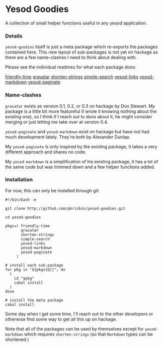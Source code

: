 # Yesod Goodies

A collection of small helper functions useful in any yesod application.

### Details

`yesod-goodies` itself is just a meta package which re-exports the 
packages contained here. This new layout of sub-packages is not yet on 
hackage as there are a few name-clashes I need to think about dealing 
with.

Please see the individual readmes for what each package does:

[friendly-time][]
[gravatar][]
[shorten-strings][]
[simple-search][]
[yesod-links][]
[yesod-markdown][]
[yesod-paginate][]

[friendly-time]:   https://github.com/pbrisbin/yesod-goodies/blob/master/friendly-time/README.md
[gravatar]:        https://github.com/pbrisbin/yesod-goodies/blob/master/gravatar/README.md
[shorten-strings]: https://github.com/pbrisbin/yesod-goodies/blob/master/shorten-strings/README.md
[simple-search]:   https://github.com/pbrisbin/yesod-goodies/blob/master/simple-search/README.md
[yesod-links]:     https://github.com/pbrisbin/yesod-goodies/blob/master/yesod-links/README.md
[yesod-markdown]:  https://github.com/pbrisbin/yesod-goodies/blob/master/yesod-markdown/README.md
[yesod-paginate]:  https://github.com/pbrisbin/yesod-goodies/blob/master/yesod-paginate/README.md


### Name-clashes

`gravatar` exists as version 0.1, 0.2, or 0.3 on hackage by Don Stewart. 
My package is a little bit more featureful (I wrote it knowing nothing 
about the existing one), so I think if I reach out to dons about it, he 
might consider merging or just letting me take over at version 0.4.

`yesod-paginate` and `yesod-markdown` exist on hackage but have not had 
much development lately. They're both by Alexander Dunlap.

My `yesod-paginate` is only inspired by the existing package, it takes a 
very different approach and shares no code.

My `yesod-markdown` is a simplification of his existing package, it has 
a lot of the same code but was trimmed down and a few helper functions 
added.

### Installation

For now, this can only be installed through git:

~~~ { .bash }
#!/bin/bash -e

git clone http://github.com/pbrisbin/yesod-goodies.git

cd yesod-goodies

pkgs=( friendly-time
       gravatar
       shorten-strings
       simple-search
       yesod-links
       yesod-markdown
       yesod-paginate
     )

# install each sub-package
for pkg in "${pkgs[@]}"; do
  (
    cd "$pkg"
    cabal install
  )
done

# install the meta package
cabal install
~~~

Some day when I get some time, I'll reach out to the other developers or 
otherwise find some way to get all this up on hackage.

Note that all of the packages can be used by themselves except for 
`yesod-markdown` which requires `shorten-strings` (so that `Markdown` 
types can be shortened.)
